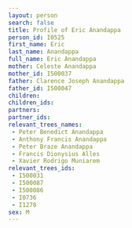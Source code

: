 ```yaml
---
layout: person
search: false
title: Profile of Eric Anandappa
person_id: I0525
first_name: Eric
last_name: Anandappa
full_name: Eric Anandappa
mother: Celeste Anandappa
mother_id: I500037
father: Clarence Joseph Anandappa
father_id: I500047
children:
children_ids:
partners:
partner_ids:
relevant_trees_names:
 - Peter Benedict Anandappa
 - Anthony Francis Anandappa
 - Peter Braze Anandappa
 - Francis Dionysius Alles
 - Xavier Rodrigo Muniarem
relevant_trees_ids:
 - I500031
 - I500087
 - I500086
 - I0736
 - I1278
sex: M
---
```


